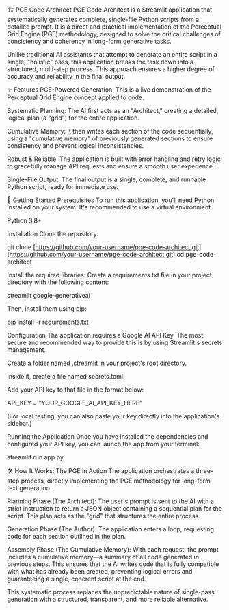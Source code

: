 🏗️ PGE Code Architect
PGE Code Architect is a Streamlit application that systematically generates complete, single-file Python scripts from a detailed prompt. It is a direct and practical implementation of the Perceptual Grid Engine (PGE) methodology, designed to solve the critical challenges of consistency and coherency in long-form generative tasks.

Unlike traditional AI assistants that attempt to generate an entire script in a single, "holistic" pass, this application breaks the task down into a structured, multi-step process. This approach ensures a higher degree of accuracy and reliability in the final output.

✨ Features
PGE-Powered Generation: This is a live demonstration of the Perceptual Grid Engine concept applied to code.

Systematic Planning: The AI first acts as an "Architect," creating a detailed, logical plan (a "grid") for the entire application.

Cumulative Memory: It then writes each section of the code sequentially, using a "cumulative memory" of previously generated sections to ensure consistency and prevent logical inconsistencies.

Robust & Reliable: The application is built with error handling and retry logic to gracefully manage API requests and ensure a smooth user experience.

Single-File Output: The final output is a single, complete, and runnable Python script, ready for immediate use.

🚀 Getting Started
Prerequisites
To run this application, you'll need Python installed on your system. It's recommended to use a virtual environment.

Python 3.8+

Installation
Clone the repository:

git clone [https://github.com/your-username/pge-code-architect.git](https://github.com/your-username/pge-code-architect.git)
cd pge-code-architect

Install the required libraries:
Create a requirements.txt file in your project directory with the following content:

streamlit
google-generativeai

Then, install them using pip:

pip install -r requirements.txt

Configuration
The application requires a Google AI API Key. The most secure and recommended way to provide this is by using Streamlit's secrets management.

Create a folder named .streamlit in your project's root directory.

Inside it, create a file named secrets.toml.

Add your API key to that file in the format below:

API_KEY = "YOUR_GOOGLE_AI_API_KEY_HERE"

(For local testing, you can also paste your key directly into the application's sidebar.)

Running the Application
Once you have installed the dependencies and configured your API key, you can launch the app from your terminal:

streamlit run app.py

🛠 How It Works: The PGE in Action
The application orchestrates a three-step process, directly implementing the PGE methodology for long-form text generation.

Planning Phase (The Architect): The user's prompt is sent to the AI with a strict instruction to return a JSON object containing a sequential plan for the script. This plan acts as the "grid" that structures the entire process.

Generation Phase (The Author): The application enters a loop, requesting code for each section outlined in the plan.

Assembly Phase (The Cumulative Memory): With each request, the prompt includes a cumulative memory—a summary of all code generated in previous steps. This ensures that the AI writes code that is fully compatible with what has already been created, preventing logical errors and guaranteeing a single, coherent script at the end.

This systematic process replaces the unpredictable nature of single-pass generation with a structured, transparent, and more reliable alternative.
